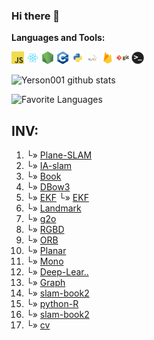 ### Hi there 👋

<!--
**yerson001/yerson001** is a ✨ _special_ ✨ repository because its `README.md` (this file) appears on your GitHub profile.

Here are some ideas to get you started:

- 🔭 I’m currently working on ...
- 🌱 I’m currently learning ...
- 👯 I’m looking to collaborate on ...
- 🤔 I’m looking for help with ...
- 💬 Ask me about ...
- 📫 How to reach me: ...
- 😄 Pronouns: ...
- ⚡ Fun fact: ...
-->

**Languages and Tools:**  

<code><img height="20" src="https://raw.githubusercontent.com/github/explore/80688e429a7d4ef2fca1e82350fe8e3517d3494d/topics/javascript/javascript.png"></code>
<code><img height="20" src="https://raw.githubusercontent.com/github/explore/80688e429a7d4ef2fca1e82350fe8e3517d3494d/topics/react/react.png"></code>
<code><img height="20" src="https://raw.githubusercontent.com/github/explore/80688e429a7d4ef2fca1e82350fe8e3517d3494d/topics/nodejs/nodejs.png"></code>
<code><img height="20" src="https://raw.githubusercontent.com/github/explore/80688e429a7d4ef2fca1e82350fe8e3517d3494d/topics/cpp/cpp.png"></code>
<code><img height="20" src="https://raw.githubusercontent.com/github/explore/80688e429a7d4ef2fca1e82350fe8e3517d3494d/topics/python/python.png"></code>
<code><img height="20" src="https://raw.githubusercontent.com/github/explore/80688e429a7d4ef2fca1e82350fe8e3517d3494d/topics/mysql/mysql.png"></code>
<code><img height="20" src="https://raw.githubusercontent.com/github/explore/80688e429a7d4ef2fca1e82350fe8e3517d3494d/topics/firebase/firebase.png"></code>
<code><img height="20" src="https://raw.githubusercontent.com/github/explore/80688e429a7d4ef2fca1e82350fe8e3517d3494d/topics/git/git.png"></code>
<code><img height="20" src="https://raw.githubusercontent.com/github/explore/80688e429a7d4ef2fca1e82350fe8e3517d3494d/topics/terminal/terminal.png"></code>



![Yerson001 github stats](https://github-readme-stats.vercel.app/api?username=yerson001&show_icons=true&hide_border=true&theme=radical)

![Favorite Languages](https://github-readme-stats.vercel.app/api/top-langs/?username=yerson001&langs_count=10&hide_border=true&layout=compact&theme=radical)

[//]: # (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)


## INV:

1.
   └» [Plane-SLAM](https://github.com/yerson001/Plane-based-SLAM)
2.
   └» [IA-slam](https://github.com/yerson001/AGV_ITESM_2021)
3.
   └» [Book](https://github.com/yerson001/slambook)
4.
   └» [DBow3](https://github.com/yerson001/DBow3)
5.
   └» [EKF](https://github.com/yerson001/SLAM-Extended-Kalman-Filter)
   └» [EKF](https://github.com/yerson001/ekf-slam)
6.
   └» [Landmark](https://github.com/yerson001/landmark-slam)
7.
   └» [g2o](https://github.com/yerson001/g2o_ba_example)
8.
   └» [RGBD](https://github.com/yerson001/rgbd-slam-tutorial-gx)
9.   
   └» [ORB](https://github.com/yerson001/ORBExtractor)
10. 
    └» [Planar](https://github.com/yerson001/PlanarReconstruction)
11.
    └» [Mono](https://github.com/yerson001/MonoSLAM-1)
12.
    └» [Deep-Lear..](https://github.com/yerson001/Deep-Learning)
13.
    └» [Graph](https://github.com/yerson001/graph-slam)
14.
    └» [slam-book2](https://github.com/yerson001/slambook-en)
15.
    └» [python-R](https://github.com/yerson001/PythonRobotics)
16.
    └» [slam-book2](https://github.com/yerson001/slambook-en)
17.
    └» [cv](https://github.com/yerson001/ComputerVision)
   
